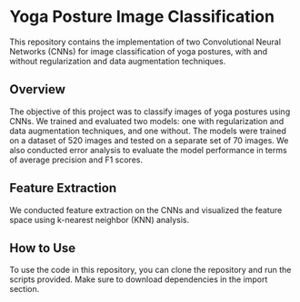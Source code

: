 # Yoga Posture Image Classification
This repository contains the implementation of two Convolutional Neural Networks (CNNs) for image classification of yoga postures, with and without regularization and data augmentation techniques.

## Overview
The objective of this project was to classify images of yoga postures using CNNs. We trained and evaluated two models: one with regularization and data augmentation techniques, and one without. The models were trained on a dataset of 520 images and tested on a separate set of 70 images. We also conducted error analysis to evaluate the model performance in terms of average precision and F1 scores. 

## Feature Extraction
We conducted feature extraction on the CNNs and visualized the feature space using k-nearest neighbor (KNN) analysis.

## How to Use
To use the code in this repository, you can clone the repository and run the scripts provided. Make sure to download dependencies in the import section.


